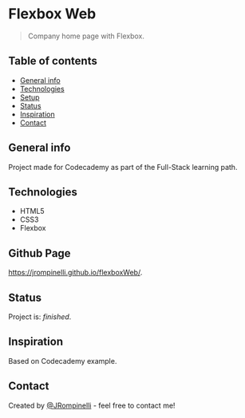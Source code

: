 # Flexbox Web
> Company home page with Flexbox.

## Table of contents
* [General info](#general-info)
* [Technologies](#technologies)
* [Setup](#setup)
* [Status](#status)
* [Inspiration](#inspiration)
* [Contact](#contact)

## General info
Project made for Codecademy as part of the Full-Stack learning path.

## Technologies
* HTML5
* CSS3
* Flexbox

## Github Page
https://jrompinelli.github.io/flexboxWeb/.

## Status
Project is: _finished_.

## Inspiration
Based on Codecademy example.

## Contact
Created by [@JRompinelli](https://github.com/JRompinelli) - feel free to contact me!
